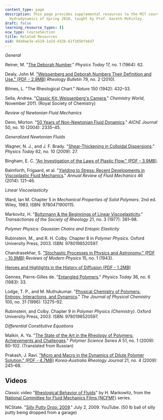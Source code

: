 ```yaml
---
content_type: page
description: This page provides supplemental resources to the MIT course 2.341 Macromolecular
  Hydrodynamics of Spring 2016, taught by Prof. Gareth McKinley.
draft: false
learning_resource_types: []
ocw_type: CourseSection
title: Related Resources
uid: 9da9ae3e-e519-1a1d-d32b-61f165bfe6d7
---
```

*General*

Reiner, M. "[The Deborah Number](http://scitation.aip.org/content/aip/magazine/physicstoday/article/17/1/10.1063/1.3051374)." *Physics Today* 17, no. 1 (1964): 62.

Dealy, John M. ["Weissenberg and Deborah Numbers Their Definition and Use." (PDF - 2.9MB)](https://www.rheology.org/sor/Publications/RheoBulletin/RB2010Jul.pdf) *Rheology Bulletin* 79, no. 2 (2010).

Bilmes, L. "The Rheological Chart." *Nature* 150 (1942): 432–33.

Sella, Andrea. "[Classic Kit: Weissenberg's Camera](https://www.chemistryworld.com/opinion/classic-kit-weissenbergs-camera/1014829.article)," *Chemistry World*, November 2011. (Royal Society of Chemistry)

*Review of Newtonian Fluid Mechanics*

Denn, Morton. "[50 Years of Non-Newtonian Fluid Dynamics](http://dx.doi.org/10.1002/aic.10357)." *AIChE Journal* 50, no. 10 (2004): 2335–45.

*Generalized Newtonian Fluids*

Wagner, N. J., and J. F. Brady. "[Shear-Thickening in Colloidal Dispersions](http://scitation.aip.org/content/aip/magazine/physicstoday/article/62/10/10.1063/1.3248476)." *Physics Today* 62, no. 10 (2009): 27.

Bingham, E. C. ["An Investigation of the Laws of Plastic Flow." (PDF - 3.9MB)](http://nvlpubs.nist.gov/nistpubs/bulletin/13/nbsbulletinv13n2p309_A2b.pdf).

Balmforth, Frigaard, et al. "[Yielding to Stress: Recent Developments in Viscoplastic Fluid Mechanics](http://dx.doi.org/10.1146/annurev-fluid-010313-141424)." *Annual Review of Fluid Mechanics* 46 (2014): 121–46.

*Linear Viscoelasticity*

Ward, Ian M. Chapter 5 in *Mechanical Properties of Solid Polymers*. 2nd ed. Wiley, 1983. ISBN: 9780471900115.

Markovitz, H. "[Boltzmann & the Beginnings of Linear Viscoelasticity](http://dx.doi.org/10.1122/1.549444)." *Transactionas of the Society of Rheology* 21, no. 3 (1977): 381–98.

*Polymer Physics: Gaussian Chains and Entopic Elasticity*

Rubinstein, M., and R. H. Colby. Chapter 8 in *Polymer Physics*. Oxford University Press, 2003. ISBN: 9780198520597.

Chandrasekhar, S. ["Stochastic Processes in Physics and Astronomy." (PDF - 10.9MB)](http://facultystaff.richmond.edu/~olipan/Chandrashekhar.pdf) *Reviews of Modern Physics* 15, no. 1 (1943).

[Heroes and Highlights in the History of Diffusion (PDF - 1.2MB)](http://www.uni-leipzig.de/diffusion/pdf/volume11/diff_fund_11(2009)1.pdf)

Gennes, Pierre-Gilles de. "[Entangled Polymers](http://dx.doi.org/10.1063/1.2915700)." *Physics Today* 36, no. 6 (1983): 33.

Lodge, T. P., and M. Muthukumar. "[Physical Chemistry of Polymers: Entropy, Interactions, and Dynamics](http://dx.doi.org/10.1021/jp960244z)." *The* *Journal of Physical Chemistry* 100, no. 31 (1996): 13275–92.

Rubinstein, and Colby. Chapter 9 in *Polymer Physics (Chemistry)*. Oxford University Press, 2003. ISBN: 9780198520597.

*Differential Constitutive Equations*

Malkin, A. Ya. "[The State of the Art in the Rheology of Polymers: Achievements and Challenges](http://dx.doi.org/10.1134/S0965545X09010076)." *Polymer Science Series A* 51, no. 1 (2009): 80–102. (Translated from Russian)

Prakash, J. Ravi. ["Micro and Macro in the Dynamics of Dilute Polymer Solution." (PDF - 4.7MB)](http://www.cheric.org/PDF/KARJ/KR21/KR21-4-0245.pdf) *Korea-Australia Rheology Journal* 21, no. 4 (2009): 245–68.

## Videos

Classic video "[Rheological Behavior of Fluids](http://techtv.mit.edu/videos/32591-rheological-behavior-of-fluids)" by H. Markowitz, from the [National Committee for Fluid Mechanics Films (NCFMF)](http://web.mit.edu/hml/ncfmf.html) series.

NCState. "[Silly Putty Drop: 2009](https://www.youtube.com/watch?v=2Zez3v0fGi8)." July 2, 2009. YouTube. (50 lb ball of silly putty being dropped from a garage)